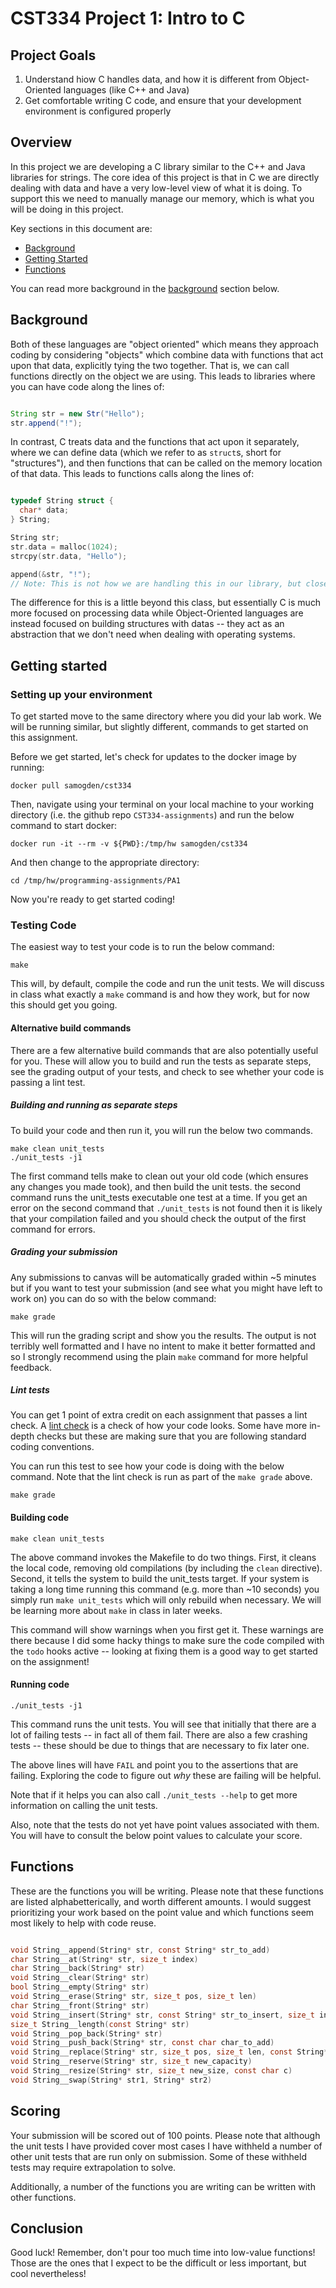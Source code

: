 # CST334 Project 1: Intro to C

## Project Goals

1. Understand hiow C handles data, and how it is different from Object-Oriented languages (like C++ and Java)
2. Get comfortable writing C code, and ensure that your development environment is configured properly

## Overview

In this project we are developing a C library similar to the C++ and Java libraries for strings.
The core idea of this project is that in C we are directly dealing with data and have a very low-level view of what it is doing.
To support this we need to manually manage our memory, which is what you will be doing in this project.

Key sections in this document are:
- [Background](#background)
- [Getting Started](#getting-started)
- [Functions](#functions)

You can read more background in the [background](#background) section below.



## Background

Both of these languages are "object oriented" which means they approach coding by considering "objects" which combine data with functions that act upon that data, explicitly tying the two together.
That is, we can call functions directly on the object we are using.
This leads to libraries where you can have code along the lines of:

```java

String str = new Str("Hello");
str.append("!");

```

In contrast, C treats data and the functions that act upon it separately, where we can define data (which we refer to as `struct`s, short for "structures"), and then functions that can be called on the memory location of that data.
This leads to functions calls along the lines of:

```c

typedef String struct {
  char* data;
} String;

String str;
str.data = malloc(1024);
strcpy(str.data, "Hello");

append(&str, "!");
// Note: This is not how we are handling this in our library, but close enough for the demonstration. 

```

The difference for this is a little beyond this class, but essentially C is much more focused on processing data while Object-Oriented languages are instead focused on building structures with datas -- they act as an abstraction that we don't need when dealing with operating systems.



## Getting started

### Setting up your environment

To get started move to the same directory where you did your lab work.
We will be running similar, but slightly different, commands to get started on this assignment.

Before we get started, let's check for updates to the docker image by running:
```shell
docker pull samogden/cst334
```

Then, navigate using your terminal on your local machine to your working directory (i.e. the github repo `CST334-assignments`) and run the below command to start docker:
```shell
docker run -it --rm -v ${PWD}:/tmp/hw samogden/cst334
```

And then change to the appropriate directory:
```shell
cd /tmp/hw/programming-assignments/PA1
```

Now you're ready to get started coding!


### Testing Code

The easiest way to test your code is to run the below command:

```shell
make
```

This will, by default, compile the code and run the unit tests.
We will discuss in class what exactly a `make` command is and how they work, but for now this should get you going.

#### Alternative build commands

There are a few alternative build commands that are also potentially useful for you.
These will allow you to build and run the tests as separate steps, see the grading output of your tests, and check to see whether your code is passing a lint test.

##### Building and running as separate steps

To build your code and then run it, you will run the below two commands.

```shell
make clean unit_tests
./unit_tests -j1
```

The first command tells make to clean out your old code (which ensures any changes you made took), and then build the unit tests.
the second command runs the unit_tests executable one test at a time.
If you get an error on the second command that `./unit_tests` is not found then it is likely that your compilation failed and you should check the output of the first command for errors.

##### Grading your submission

Any submissions to canvas will be automatically graded within ~5 minutes but if you want to test your submission (and see what you might have left to work on) you can do so with the below command:

```shell
make grade
```

This will run the grading script and show you the results.
The output is not terribly well formatted and I have no intent to make it better formatted and so I strongly recommend using the plain `make` command for more helpful feedback.

##### Lint tests

You can get 1 point of extra credit on each assignment that passes a lint check.
A [lint check](https://en.wikipedia.org/wiki/Lint_(software)) is a check of how your code looks.
Some have more in-depth checks but these are making sure that you are following standard coding conventions.

You can run this test to see how your code is doing with the below command.
Note that the lint check is run as part of the `make grade` above.

```shell
make grade
```


#### Building code

```shell
make clean unit_tests
```
The above command invokes the Makefile to do two things.
First, it cleans the local code, removing old compilations (by including the `clean` directive).
Second, it tells the system to build the unit_tests target.
If your system is taking a long time running this command (e.g. more than ~10 seconds) you simply run `make unit_tests` which will only rebuild when necessary.
We will be learning more about `make` in class in later weeks.

This command will show warnings when you first get it.
These warnings are there because I did some hacky things to make sure the code compiled with the `todo` hooks active -- looking at fixing them is a good way to get started on the assignment!

#### Running code

```shell
./unit_tests -j1
```

This command runs the unit tests.
You will see that initially that there are a lot of failing tests -- in fact all of them fail.
There are also a few crashing tests -- these should be due to things that are necessary to fix later one.

The above lines will have `FAIL` and point you to the assertions that are failing.
Exploring the code to figure out _why_ these are failing will be helpful.

Note that if it helps you can also call `./unit_tests --help` to get more information on calling the unit tests.

Also, note that the tests do not yet have point values associated with them.
You will have to consult the below point values to calculate your score.


## Functions

These are the functions you will be writing.
Please note that these functions are listed alphabetterically, and worth different amounts.
I would suggest prioritizing your work based on the point value and which functions seem most likely to help with code reuse.

```c

void String__append(String* str, const String* str_to_add)                                    // 6 points
char String__at(String* str, size_t index)                                                    // 15 points
char String__back(String* str)                                                                // 15 points
void String__clear(String* str)                                                               // 6 points
bool String__empty(String* str)                                                               // 6 points
void String__erase(String* str, size_t pos, size_t len)                                       // 6 points
char String__front(String* str)                                                               // 6 points
void String__insert(String* str, const String* str_to_insert, size_t index)                   // 6 points
size_t String__length(const String* str)                                                      // 6 points
void String__pop_back(String* str)                                                            // 6 points
void String__push_back(String* str, const char char_to_add)                                   // 6 points
void String__replace(String* str, size_t pos, size_t len, const String* str_to_replace_with)  // 10 points
void String__reserve(String* str, size_t new_capacity)                                        // 2 points
void String__resize(String* str, size_t new_size, const char c)                               // 2 points
void String__swap(String* str1, String* str2)                                                 // 2 points

```

## Scoring

Your submission will be scored out of 100 points.
Please note that although the unit tests I have provided cover most cases I have withheld a number of other unit tests that are run only on submission.
Some of these withheld tests may require extrapolation to solve.

Additionally, a number of the functions you are writing can be written with other functions.


## Conclusion

Good luck!
Remember, don't pour too much time into low-value functions!
Those are the ones that I expect to be the difficult or less important, but cool nevertheless!
